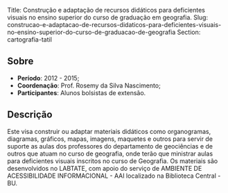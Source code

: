 Title: Construção e adaptação de recursos didáticos para deficientes visuais no ensino superior do curso de graduação em geografia.
Slug: construcao-e-adaptacao-de-recursos-didaticos-para-deficientes-visuais-no-ensino-superior-do-curso-de-graduacao-de-geografia
Section: cartografia-tatil

## Sobre

- **Período**: 2012 - 2015;
- **Coordenação**: Prof. Rosemy da Silva Nascimento;
- **Participantes**: Alunos bolsistas de extensão.

## Descrição

Este visa construir ou adaptar materiais didáticos como organogramas,
diagramas, gráficos, mapas, imagens, maquetes e outros para servir de suporte
as aulas dos professores do departamento de geociências e de outros que atuam
no curso de geografia, onde terão que ministrar aulas para deficientes visuais
inscritos no curso de Geografia. Os materiais são desenvolvidos no LABTATE, com
apoio do serviço de AMBIENTE DE ACESSIBILIDADE INFORMACIONAL - AAI localizado
na Biblioteca Central - BU.
